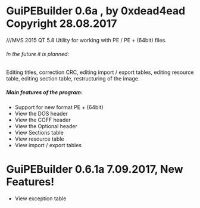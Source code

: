 # GuiPEBuilder 0.6a , by 0xdead4ead Copyright 28.08.2017

///MVS 2015 QT 5.8
Utility for working with PE / PE + (64bit) files.
###### In the future it is planned: 
Editing titles, correction CRC, editing import / export tables, editing resource table, editing section table, restructuring of the image.
##### Main features of the program:
  - Support for new format PE + (64bit)
  - View the DOS header
  - View the COFF header
  - View the Optional header
  - View Sections table
  - View resource table
  - View import / export tables

# GuiPEBuilder 0.6.1a  7.09.2017, New Features!

  - View exception table

